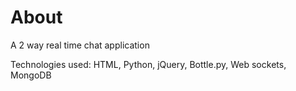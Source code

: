 # About

A 2 way real time chat application

Technologies used: HTML, Python, jQuery, Bottle.py, Web sockets, MongoDB
